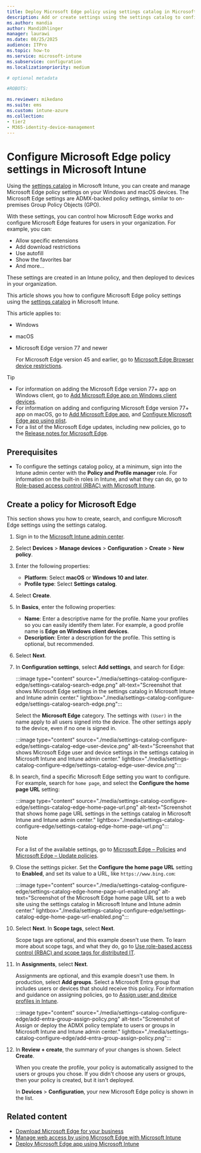 ```yaml
---
title: Deploy Microsoft Edge policy using settings catalog in Microsoft Intune
description: Add or create settings using the settings catalog to configure Microsoft Edge on Windows and macOS devices. Using Microsoft Intune, you can configure group policy settings, and deploy these settings to Microsoft Edge users.
ms.author: mandia
author: MandiOhlinger
manager: laurawi
ms.date: 08/25/2025
audience: ITPro
ms.topic: how-to
ms.service: microsoft-intune
ms.subservice: configuration
ms.localizationpriority: medium

# optional metadata

#ROBOTS:

ms.reviewer: mikedano
ms.suite: ems
ms.custom: intune-azure
ms.collection:
- tier2
- M365-identity-device-management
---
```


# Configure Microsoft Edge policy settings in Microsoft Intune

Using the [settings catalog](settings-catalog.md) in Microsoft Intune, you can create and manage Microsoft Edge policy settings on your Windows and macOS devices. The Microsoft Edge settings are ADMX-backed policy settings, similar to on-premises Group Policy Objects (GPO).

With these settings, you can control how Microsoft Edge works and configure Microsoft Edge features for users in your organization. For example, you can:

- Allow specific extensions
- Add download restrictions
- Use autofill
- Show the favorites bar
- And more...

These settings are created in an Intune policy, and then deployed to devices in your organization.

This article shows you how to configure Microsoft Edge policy settings using the [settings catalog](settings-catalog.md) in Microsoft Intune.

This article applies to:

- Windows
- macOS
- Microsoft Edge version 77 and newer

  For Microsoft Edge version 45 and earlier, go to [Microsoft Edge Browser device restrictions](device-restrictions-windows-10.md#microsoft-edge-legacy-version-45-and-older).

> [!TIP]
>
> - For information on adding the Microsoft Edge version 77+ app on Windows client, go to [Add Microsoft Edge app on Windows client devices](../apps/apps-windows-edge.md).
> - For information on adding and configuring Microsoft Edge version 77+ app on macOS, go to [Add Microsoft Edge app](../apps/apps-edge-macos.md), and [Configure Microsoft Edge app using plist](/DeployEdge/configure-microsoft-edge-on-mac).
> - For a list of the Microsoft Edge updates, including new policies, go to the [Release notes for Microsoft Edge](/deployedge/microsoft-edge-relnote-stable-channel#policy-updates).

## Prerequisites

- To configure the settings catalog policy, at a minimum, sign into the Intune admin center with the **Policy and Profile manager** role. For information on the built-in roles in Intune, and what they can do, go to [Role-based access control (RBAC) with Microsoft Intune](../fundamentals/role-based-access-control.md).

## Create a policy for Microsoft Edge

This section shows you how to create, search, and configure Microsoft Edge settings using the settings catalog.

1. Sign in to the [Microsoft Intune admin center](https://go.microsoft.com/fwlink/?linkid=2109431).
2. Select **Devices** > **Manage devices** > **Configuration** > **Create** > **New policy**.
3. Enter the following properties:

    - **Platform**: Select **macOS** or **Windows 10 and later**.
    - **Profile type**: Select **Settings catalog**.

4. Select **Create**.
5. In **Basics**, enter the following properties:

    - **Name**: Enter a descriptive name for the profile. Name your profiles so you can easily identify them later. For example, a good profile name is **Edge on Windows client devices**.
    - **Description**: Enter a description for the profile. This setting is optional, but recommended.

6. Select **Next**.

7. In **Configuration settings**, select **Add settings**, and search for Edge:

    :::image type="content" source="./media/settings-catalog-configure-edge/settings-catalog-search-edge.png" alt-text="Screenshot that shows Microsoft Edge settings in the settings catalog in Microsoft Intune and Intune admin center." lightbox="./media/settings-catalog-configure-edge/settings-catalog-search-edge.png":::

    Select the **Microsoft Edge** category. The settings with `(User)` in the name apply to all users signed into the device. The other settings apply to the device, even if no one is signed in.

    :::image type="content" source="./media/settings-catalog-configure-edge/settings-catalog-edge-user-device.png" alt-text="Screenshot that shows Microsoft Edge user and device settings in the settings catalog in Microsoft Intune and Intune admin center." lightbox="./media/settings-catalog-configure-edge/settings-catalog-edge-user-device.png":::

8. In search, find a specific Microsoft Edge setting you want to configure. For example, search for `home page`, and select the **Configure the home page URL** setting:

    :::image type="content" source="./media/settings-catalog-configure-edge/settings-catalog-edge-home-page-url.png" alt-text="Screenshot that shows home page URL settings in the settings catalog in Microsoft Intune and Intune admin center." lightbox="./media/settings-catalog-configure-edge/settings-catalog-edge-home-page-url.png":::

   > [!NOTE]
   > For a list of the available settings, go to [Microsoft Edge – Policies](/DeployEdge/microsoft-edge-policies) and [Microsoft Edge – Update policies](/DeployEdge/microsoft-edge-update-policies).

9. Close the settings picker. Set the **Configure the home page URL** setting to **Enabled**, and set its value to a URL, like `https://www.bing.com`:

    :::image type="content" source="./media/settings-catalog-configure-edge/settings-catalog-edge-home-page-url-enabled.png" alt-text="Screenshot of the Microsoft Edge home page URL set to a web site using the settings catalog in Microsoft Intune and Intune admin center." lightbox="./media/settings-catalog-configure-edge/settings-catalog-edge-home-page-url-enabled.png":::

10. Select **Next**. In **Scope tags**, select **Next**.

    Scope tags are optional, and this example doesn't use them. To learn more about scope tags, and what they do, go to [Use role-based access control (RBAC) and scope tags for distributed IT](../fundamentals/scope-tags.md).

11. In **Assignments**, select **Next**.

    Assignments are optional, and this example doesn't use them. In production, select **Add groups**. Select a Microsoft Entra group that includes users or devices that should receive this policy. For information and guidance on assigning policies, go to [Assign user and device profiles in Intune](device-profile-assign.md).

    :::image type="content" source="./media/settings-catalog-configure-edge/add-entra-group-assign-policy.png" alt-text="Screenshot of Assign or deploy the ADMX policy template to users or groups in Microsoft Intune and Intune admin center." lightbox="./media/settings-catalog-configure-edge/add-entra-group-assign-policy.png":::

12. In **Review + create**, the summary of your changes is shown. Select **Create**.

    When you create the profile, your policy is automatically assigned to the users or groups you chose. If you didn't choose any users or groups, then your policy is created, but it isn't deployed.

    In **Devices** > **Configuration**, your new Microsoft Edge policy is shown in the list.

## Related content

- [Download Microsoft Edge for your business](https://aka.ms/EdgeEnterprise)
- [Manage web access by using Microsoft Edge with Microsoft Intune](../apps/manage-microsoft-edge.md)
- [Deploy Microsoft Edge app using Microsoft Intune](../apps/apps-windows-edge.md)
